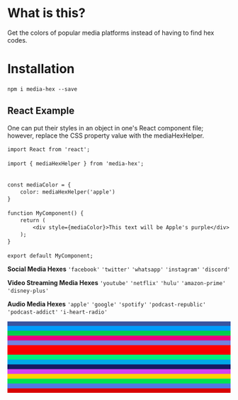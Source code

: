 # What is this?

Get the colors of popular media platforms instead of having to find hex codes.

# Installation 

`npm i media-hex --save`

## React Example

One can put their styles in an object in one's React component file; however, replace the CSS property value with the mediaHexHelper.

```
import React from 'react';

import { mediaHexHelper } from 'media-hex';


const mediaColor = {
    color: mediaHexHelper('apple')
}

function MyComponent() {
    return (
        <div style={mediaColor}>This text will be Apple's purple</div>
    );
}

export default MyComponent;

```

**Social Media Hexes**
`'facebook'`
`'twitter'`
`'whatsapp'`
`'instagram'`
`'discord'`

**Video Streaming Media Hexes**
`'youtube'`
`'netflix'`
`'hulu'`
`'amazon-prime'`
`'disney-plus'`


**Audio Media Hexes**
`'apple'`
`'google'`
`'spotify'`
`'podcast-republic'`
`'podcast-addict'`
`'i-heart-radio'`

![colors](colors.png)



